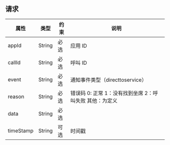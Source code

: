## 请求
| 属性        | 类型     | 约束   | 说明                   |
| --------- | ------ | ---- | -------------------- |
| appId     | String | 必选   | 应用 ID                |
| callId    | String | 必选   | 呼叫 ID                |
| event	   | String | 必选   | 通知事件类型（directtoservice）         |
| reason    | String | 必选   | 错误码 0: 正常 1：没有找到坐席 2：呼叫失败 其他：为定义 |
| data    | String | 必选   |  |
| timeStamp | String | 可选   | 时间戳            |














